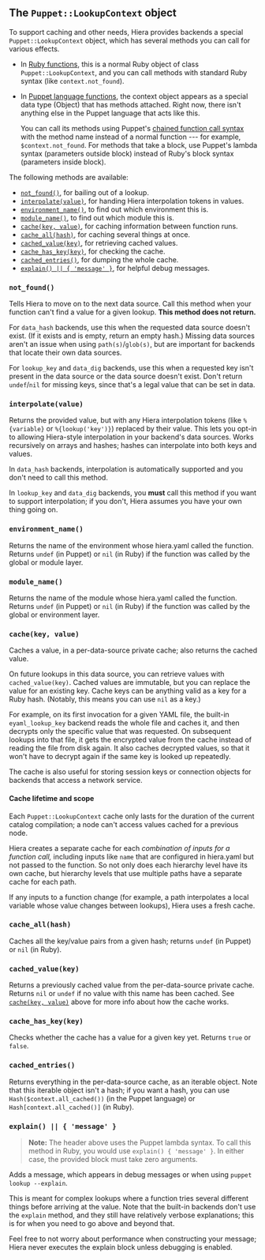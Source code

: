 ## The `Puppet::LookupContext` object

To support caching and other needs, Hiera provides backends a special `Puppet::LookupContext` object, which has several methods you can call for various effects.

* In [Ruby functions](./functions_ruby_overview.html), this is a normal Ruby object of class `Puppet::LookupContext`, and you can call methods with standard Ruby syntax (like `context.not_found`).
* In [Puppet language functions](./lang_write_functions_in_puppet.html), the context object appears as a special data type (Object) that has methods attached. Right now, there isn't anything else in the Puppet language that acts like this.

    You can call its methods using Puppet's [chained function call syntax](./lang_functions.html#chained-function-calls) with the method name instead of a normal function --- for example, `$context.not_found`. For methods that take a block, use Puppet's lambda syntax (parameters outside block) instead of Ruby's block syntax (parameters inside block).

The following methods are available:

* [`not_found()`][method_not], for bailing out of a lookup.
* [`interpolate(value)`][method_interpolate], for handing Hiera interpolation tokens in values.
* [`environment_name()`][method_env], to find out which environment this is.
* [`module_name()`][method_module], to find out which module this is.
* [`cache(key, value)`][method_cache], for caching information between function runs.
* [`cache_all(hash)`][method_cache_all], for caching several things at once.
* [`cached_value(key)`][method_cached], for retrieving cached values.
* [`cache_has_key(key)`][method_haskey], for checking the cache.
* [`cached_entries()`][method_allcached], for dumping the whole cache.
* [`explain() || { 'message' }`][method_explain], for helpful debug messages.


### `not_found()`

[method_not]: #notfound

Tells Hiera to move on to the next data source. Call this method when your function can't find a value for a given lookup. **This method does not return.**

For `data_hash` backends, use this when the requested data source doesn't exist. (If it exists and is empty, return an empty hash.) Missing data sources aren't an issue when using `path(s)`/`glob(s)`, but are important for backends that locate their own data sources.

For `lookup_key` and `data_dig` backends, use this when a requested key isn't present in the data source or the data source doesn't exist. Don't return `undef`/`nil` for missing keys, since that's a legal value that can be set in data.

### `interpolate(value)`

[method_interpolate]: #interpolatevalue

Returns the provided value, but with any Hiera interpolation tokens (like `%{variable}` or `%{lookup('key')}`) replaced by their value. This lets you opt-in to allowing Hiera-style interpolation in your backend's data sources. Works recursively on arrays and hashes; hashes can interpolate into both keys and values.

In `data_hash` backends, interpolation is automatically supported and you don't need to call this method.

In `lookup_key` and `data_dig` backends, you **must** call this method if you want to support interpolation; if you don't, Hiera assumes you have your own thing going on.

### `environment_name()`

[method_env]: #environmentname

Returns the name of the environment whose hiera.yaml called the function. Returns `undef` (in Puppet) or `nil` (in Ruby) if the function was called by the global or module layer.

### `module_name()`

[method_module]: #modulename

Returns the name of the module whose hiera.yaml called the function. Returns `undef` (in Puppet) or `nil` (in Ruby) if the function was called by the global or environment layer.

### `cache(key, value)`

[method_cache]: #cachekey-value

Caches a value, in a per-data-source private cache; also returns the cached value.

On future lookups in this data source, you can retrieve values with `cached_value(key)`. Cached values are immutable, but you can replace the value for an existing key. Cache keys can be anything valid as a key for a Ruby hash. (Notably, this means you can use `nil` as a key.)

For example, on its first invocation for a given YAML file, the built-in `eyaml_lookup_key` backend reads the whole file and caches it, and then decrypts only the specific value that was requested. On subsequent lookups into that file, it gets the encrypted value from the cache instead of reading the file from disk again. It also caches decrypted values, so that it won't have to decrypt again if the same key is looked up repeatedly.

The cache is also useful for storing session keys or connection objects for backends that access a network service.

#### Cache lifetime and scope

Each `Puppet::LookupContext` cache only lasts for the duration of the current catalog compilation; a node can't access values cached for a previous node.

Hiera creates a separate cache for each *combination of inputs for a function call,* including inputs like `name` that are configured in hiera.yaml but not passed to the function. So not only does each hierarchy level have its own cache, but hierarchy levels that use multiple paths have a separate cache for each path.

If any inputs to a function change (for example, a path interpolates a local variable whose value changes between lookups), Hiera uses a fresh cache.


### `cache_all(hash)`

[method_cache_all]: #cacheallhash

Caches all the key/value pairs from a given hash; returns `undef` (in Puppet) or `nil` (in Ruby).

### `cached_value(key)`

[method_cached]: #cachedvaluekey

Returns a previously cached value from the per-data-source private cache. Returns `nil` or `undef` if no value with this name has been cached. See [`cache(key, value)`][method_cache] above for more info about how the cache works.

### `cache_has_key(key)`

[method_haskey]: #cachehaskeykey

Checks whether the cache has a value for a given key yet. Returns `true` or `false`.

### `cached_entries()`

[method_allcached]: #cachedentries

Returns everything in the per-data-source cache, as an iterable object. Note that this iterable object isn't a hash; if you want a hash, you can use `Hash($context.all_cached())` (in the Puppet language) or `Hash[context.all_cached()]` (in Ruby).

### `explain() || { 'message' }`

[method_explain]: #explain---message-

> **Note:** The header above uses the Puppet lambda syntax. To call this method in Ruby, you would use `explain() { 'message' }`. In either case, the provided block must take zero arguments.

Adds a message, which appears in debug messages or when using `puppet lookup --explain`.

This is meant for complex lookups where a function tries several different things before arriving at the value. Note that the built-in backends don't use the `explain` method, and they still have relatively verbose explanations; this is for when you need to go above and beyond that.

Feel free to not worry about performance when constructing your message; Hiera never executes the explain block unless debugging is enabled.


